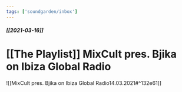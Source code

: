 ```yaml
---
tags: ['soundgarden/inbox']
---
```

##### [[2021-03-16]]
# [[The Playlist]] MixCult pres. Bjika on Ibiza Global Radio

![[MixCult pres. Bjika on Ibiza Global Radio14.03.2021#^132e61]]


